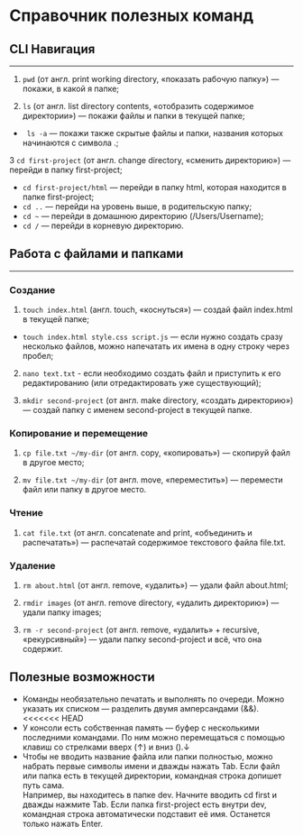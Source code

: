 # Справочник полезных команд


## CLI Навигация
___


1. ```pwd``` (от англ. print working directory, «показать рабочую папку») — покажи, в какой я папке;


2. ```ls``` (от англ. list directory contents, «отобразить содержимое директории») — покажи файлы и папки в текущей папке;
* ``` ls -a``` — покажи также скрытые файлы и папки, названия которых начинаются с символа .;


3 ```cd first-project``` (от англ. change directory, «сменить директорию») — перейди в папку first-project;
* ```cd first-project/html``` — перейди в папку html, которая находится в папке first-project;<br>
* ```cd ..``` — перейди на уровень выше, в родительскую папку;<br>
* ```cd ~``` — перейди в домашнюю директорию (/Users/Username);<br>
* ```cd /``` — перейди в корневую директорию.


## Работа с файлами и папками
___


### Создание


1. ```touch index.html``` (англ. touch, «коснуться») — создай файл index.html в текущей папке;
* ```touch index.html style.css script.js``` — если нужно создать сразу несколько файлов, можно напечатать их имена в одну строку через пробел;


2. ```nano text.txt``` - если необходимо создать файл и приступить к его редактированию (или отредактировать уже существующий);


3. ```mkdir second-project``` (от англ. make directory, «создать директорию») — создай папку с именем second-project в текущей папке.


### Копирование и перемещение


1. ```cp file.txt ~/my-dir``` (от англ. copy, «копировать») — скопируй файл в другое место;


2. ```mv file.txt ~/my-dir``` (от англ. move, «переместить») — перемести файл или папку в другое место.


### Чтение


1. ```cat file.txt``` (от англ. concatenate and print, «объединить и распечатать») — распечатай содержимое текстового файла file.txt.


### Удаление


1. ```rm about.html``` (от англ. remove, «удалить») — удали файл about.html;


2. ```rmdir images``` (от англ. remove directory, «удалить директорию») — удали папку images;


3. ```rm -r second-project``` (от англ. remove, «удалить» + recursive, «рекурсивный») — удали папку second-project и всё, что она содержит.


## Полезные возможности


* Команды необязательно печатать и выполнять по очереди. Можно указать их списком — разделить двумя амперсандами (&&).<br>
<<<<<<< HEAD
* У консоли есть собственная память — буфер с несколькими последними командами. По ним можно перемещаться с помощью клавиш со стрелками вверх (↑) и вниз ().↓<br>
* Чтобы не вводить название файла или папки полностью, можно набрать первые символы имени и дважды нажать Tab. Если файл или папка есть в текущей директории, командная строка допишет путь сама.<br> 
Например, вы находитесь в папке dev. Начните вводить cd first и дважды нажмите Tab. Если папка first-project есть внутри dev, командная строка автоматически подставит её имя. Останется только нажать Enter.
